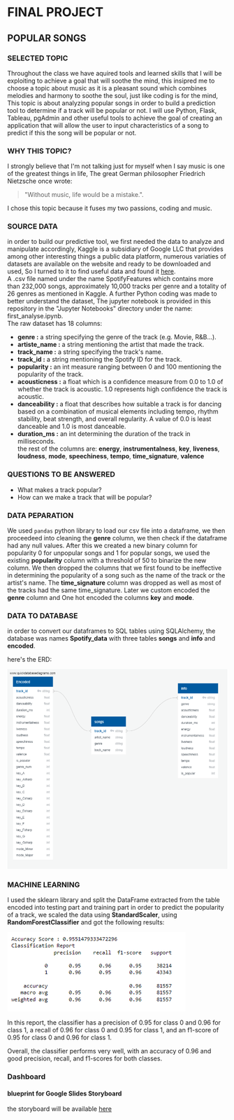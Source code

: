 # FINAL PROJECT

## POPULAR SONGS 

### SELECTED TOPIC

Throughout the class we have aquired tools and learned skills that I will be exploiting to achieve a goal that will soothe the mind, this insipred me to choose a topic about music as it is a pleasant sound which combines melodies and harmony to soothe the soul, just like coding is for the mind, This topic is about analyzing popular songs in order to build a prediction tool to determine if a track will be popular or not. I will use Python, Flask, Tableau, pgAdmin and other useful tools to achieve the goal of creating an application that will allow the user to input characteristics of a song to predict if this the song will be popular or not.

### WHY THIS TOPIC?

I strongly believe that I'm not talking just for myself when I say music is one of the greatest things in life, The great German philosopher
Friedrich Nietzsche once wrote:
>"Without music, life would be a mistake.".

I chose this topic because it fuses my two passions, coding and music.

### SOURCE DATA

in order to build our predictive tool, we first needed the data to analyze and manipulate accordingly, Kaggle is a subsidiary of Google LLC that provides among other interesting things a public data platform, numerous variaties of datasets are available on the website and ready to be downloaded and used, So I turned to it to find useful data and found it [here](https://www.kaggle.com/datasets/zaheenhamidani/ultimate-spotify-tracks-db).\
A .csv file named under the name SpotifyFeatures which contains more than 232,000 songs, approximately 10,000 tracks per genre and a totality of 26 genres as mentioned in Kaggle. A further Python coding was made to better understand the dataset, The jupyter notebook is provided in this repository in the "Jupyter Notebooks" directory under the name: first_analyse.ipynb.\
The raw dataset has 18 columns:
- **genre :** a string specifying the genre of the track (e.g. Movie, R&B...).
- **artiste_name :** a string mentioning the artist that made the track.
- **track_name :** a string specifying the track's name.
- **track_id :** a string mentioning the Spotify ID for the track.
- **popularity :** an int measure ranging between 0 and 100 mentioning the popularity of the track.
- **acousticness :** a float which is a confidence measure from 0.0 to 1.0 of whether the track is acoustic. 1.0 represents high confidence the track is acoustic.
- **danceability :** a float that describes how suitable a track is for dancing based on a combination of musical elements including tempo, rhythm stability, beat strength, and overall regularity. A value of 0.0 is least danceable and 1.0 is most danceable.
- **duration_ms :** an int determining the duration of the track in milliseconds.\
the rest of the columns are: **energy**, **instrumentalness**, **key**, **liveness**, **loudness**, **mode**, **speechiness**, **tempo**, **time_signature**, **valence** 

### QUESTIONS TO BE ANSWERED

- What makes a track popular?
- How can we make a track that will be popular?


### DATA PEPARATION

We used `pandas` python library to load our csv file into a dataframe, we then proceedeed into cleaning the **genre** column, we then check if the dataframe had any null values. After this we created a new binary column for popularity 0 for unpopular songs and 1 for popular songs, we used the existing **popularity** column with a threshold of 50 to binarize the new column. We then dropped the columns that we first found to be ineffective in determining the popularity of a song such as the name of the track or the artist's name. The **time_signature** column was dropped as well as most of the tracks had the same time_signature.
Later we custom encoded the **genre** column and One hot encoded the columns **key** and **mode**.

### DATA TO DATABASE

in order to convert our dataframes to SQL tables using SQLAlchemy, the database was names **Spotify_data** with three tables **songs** and **info** and **encoded**.

here's the ERD:

![erd](/assets/ERD.png)



### MACHINE LEARNING

I used the sklearn library and split the DataFrame extracted from the table encoded into testing part and training part in order to predict the popularity of a track, we scaled the data using **StandardScaler**, using **RandomForestClassifier** and got the following results:

![classification_report](/assets/classification_report_first.PNG)

In this report, the classifier has a precision of 0.95 for class 0 and 0.96 for class 1, a recall of 0.96 for class 0 and 0.95 for class 1, and an f1-score of 0.95 for class 0 and 0.96 for class 1.

Overall, the classifier performs very well, with an accuracy of 0.96 and good precision, recall, and f1-scores for both classes.


### Dashboard

#### blueprint for Google Slides Storyboard

the storyboard will be available [here](https://docs.google.com/presentation/d/e/2PACX-1vTqpsljA7XP9a0TlY1wD8qDnQqbDBlbLfxc7TLcXYecThPYyc6-D-P79wV7d_4hK5GuJRINQpm6rq0G/pub?start=true&loop=true&delayms=3000)
